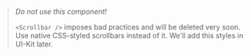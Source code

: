 > *Do not use this component!*
>
> `<Scrollbar />` imposes bad practices and will be deleted very soon.
> Use native CSS-styled scrollbars instead of it.
> We'll add this styles in UI-Kit later.

<!-- ```jsx
import { css } from '@emotion/css';

const style = css`height: 300px;`;

const sampleText = 'But I must explain to you how all this mistaken idea of denouncing \
pleasure and praising pain was born and I will give you a complete account of the system, \
and expound the actual teachings of the great explorer of the truth, \
the master-builder of human happiness.';

<Scrollbar className={style}>
  {sampleText.repeat(20)}
</Scrollbar>

``` -->
